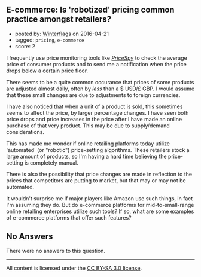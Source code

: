 ## E-commerce: Is 'robotized' pricing common practice amongst retailers?

- posted by: [Winterflags](https://stackexchange.com/users/6322334/winterflags) on 2016-04-21
- tagged: `pricing`, `e-commerce`
- score: 2

<p>I frequently use price monitoring tools like <em><a href="http://PriceSpy.co.uk" rel="nofollow">PriceSpy</a></em> to check the average price of consumer products and to send me a notification when the price drops below a certain price floor.</p>

<p>There seems to be a quite common occurance that prices of some products are adjusted almost daily, often by <em>less</em> than a $ USD/£ GBP. I would assume that these small changes are due to adjustments to foreign currencies.</p>

<p>I have also noticed that when a unit of a product is sold, this sometimes seems to affect the price, by larger percentage changes. I have seen both price drops and price increases in the price after I have made an online purchase of that very product. This may be due to supply/demand considerations.</p>

<p>This has made me wonder if online retailing platforms today utilize 'automated' (or "robotic") price-setting algorithms. These retailers stock a large amount of products, so I'm having a hard time believing the price-setting is completely manual.</p>

<p>There is also the possibility that price changes are made in reflection to the prices that competitors are putting to market, but that may or may not be automated.</p>

<p>It wouldn't surprise me if major players like Amazon use such things, in fact I'm assuming they do. But do e-commerce platforms for mid-to-small-range online retailing enterprises utilize such tools? If so, what are some examples of e-commerce platforms that offer such features?</p>


## No Answers

There were no answers to this question.


---

All content is licensed under the [CC BY-SA 3.0 license](https://creativecommons.org/licenses/by-sa/3.0/).
